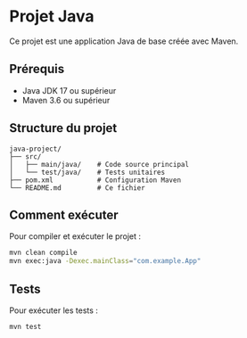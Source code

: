 # Projet Java

Ce projet est une application Java de base créée avec Maven.

## Prérequis

- Java JDK 17 ou supérieur
- Maven 3.6 ou supérieur

## Structure du projet

```
java-project/
├── src/
│   ├── main/java/    # Code source principal
│   └── test/java/    # Tests unitaires
├── pom.xml           # Configuration Maven
└── README.md         # Ce fichier
```

## Comment exécuter

Pour compiler et exécuter le projet :

```bash
mvn clean compile
mvn exec:java -Dexec.mainClass="com.example.App"
```

## Tests

Pour exécuter les tests :

```bash
mvn test
```
